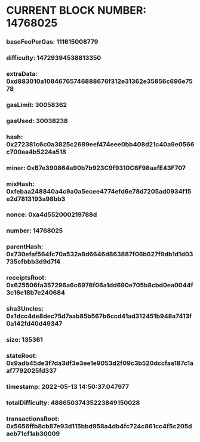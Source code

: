 # CURRENT BLOCK NUMBER: 14768025

### baseFeePerGas: 111615008779
### difficulty: 14729394538813350
### extraData: 0xd883010a10846765746888676f312e31362e35856c696e7578
### gasLimit: 30058362
### gasUsed: 30038238
### hash: 0x272381c6c0a3825c2689eef474eee0bb408d21c40a9e0566c700aa4b5224a518
### miner: 0xB7e390864a90b7b923C9f9310C6F98aafE43F707
### mixHash: 0xfebaa248840a4c9a0a5ecee4774efd6e78d7205ad0934f15e2d7813193a98bb3
### nonce: 0xa4d552000219788d
### number: 14768025
### parentHash: 0x730efaf564fc70a532a8d6646d863887f06b627f9db1d1d03735cfbbb3d9d7f4
### receiptsRoot: 0x625506fa357296a6c6976f06a1dd690e705b8cbd0ea0044f3c16e18b7e240684
### sha3Uncles: 0x1dcc4de8dec75d7aab85b567b6ccd41ad312451b948a7413f0a142fd40d49347
### size: 135361
### stateRoot: 0x9adb45de3f7da3df3e3ee1e9053d2f09c3b520dccfaa187c1aaf7792025fd337
### timestamp: 2022-05-13 14:50:37.047977
### totalDifficulty: 48865037435223849150028
### transactionsRoot: 0x5656ffb8cb87e93d115bbd958a4db4fc724c861cc4f5c205daeb71cf1ab30009
